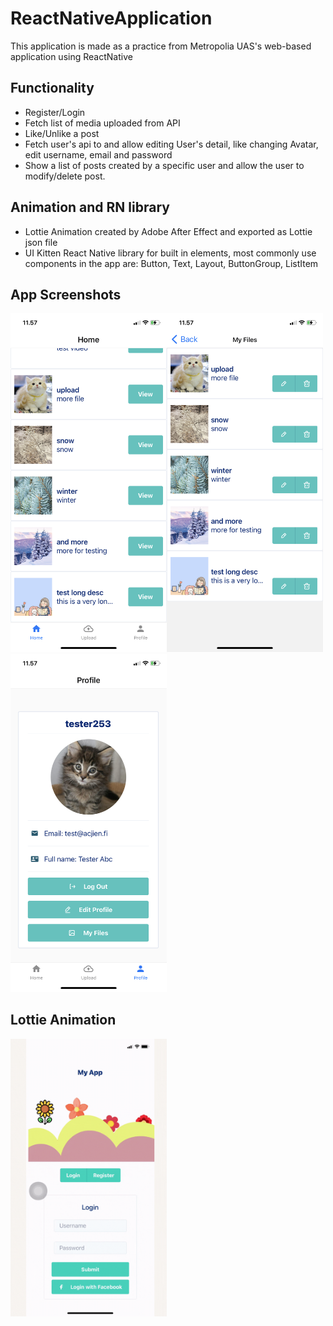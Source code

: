 # ReactNativeApplication

This application is made as a practice from Metropolia UAS's web-based application using ReactNative

## Functionality

- Register/Login
- Fetch list of media uploaded from API
- Like/Unlike a post
- Fetch user's api to and allow editing User's detail, like changing Avatar, edit username, email and password
- Show a list of posts created by a specific user and allow the user to modify/delete post.

## Animation and RN library

- Lottie Animation created by Adobe After Effect and exported as Lottie json file
- UI Kitten React Native library for built in elements, most commonly use components in the app are: Button, Text, Layout, ButtonGroup, ListItem

## App Screenshots

<img src="/assets/images/1.PNG" width="250"><img src="/assets/images/3.PNG" width="250"><img src="/assets/images/2.PNG" width="250">

## Lottie Animation

<img src="/assets/images/animation.gif" width="250">

